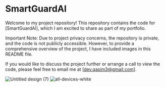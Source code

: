 # SmartGuardAI
Welcome to my project repository! This repository contains the code for [SmartGuardAI], which I am excited to share as part of my portfolio.

Important Note: Due to project privacy concerns, the repository is private, and the code is not publicly accessible. However, to provide a comprehensive overview of the project, I have included images in this README file.

If you would like to discuss the project further or arrange a call to view the code, please feel free to email me at [dev.qasim3@gmail.com].

![Untitled design (7)](https://github.com/user-attachments/assets/f653355c-301c-401f-b7f0-5e8fc6b3daaa)
![all-devices-white](https://github.com/user-attachments/assets/e1994d8d-983c-4e48-8984-acc0052cfd6e)

